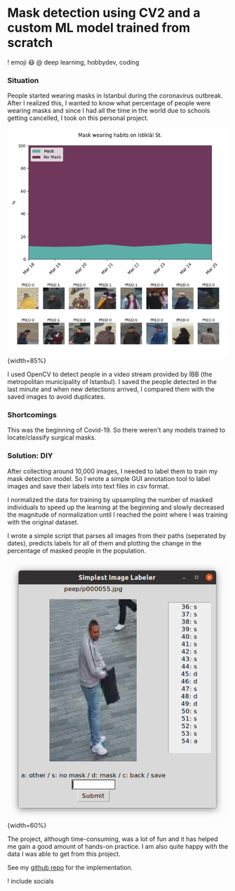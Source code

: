 # Mask detection using CV2 and a custom ML model trained from scratch

! emoji 😷
@ deep learning, hobbydev, coding

### Situation

People started wearing masks in Istanbul during the coronavirus outbreak. After I realized this, I wanted to know what percentage of people were wearing masks and since I had all the time in the world due to schools getting cancelled, I took on this personal project.

![](/static/img/projects/mask_data.png){width=85%}

I used OpenCV to detect people in a video stream provided by İBB (the metropolitan municipality of Istanbul). I saved the people detected in the last minute and when new detections arrived, I compared them with the saved images to avoid duplicates.

### Shortcomings

This was the beginning of Covid-19. So there weren't any models trained to locate/classify surgical masks. 

### Solution: DIY

After collecting around 10,000 images, I needed to label them to train my mask detection model. So I wrote a simple GUI annotation tool to label images and save their labels into text files in csv format.

I normalized the data for training by upsampling the number of masked individuals to speed up the learning at the beginning and slowly decreased the magnitude of normalization until I reached the point where I was training with the original dataset.

I wrote a simple script that parses all images from their paths (seperated by dates), predicts labels for all of them and plotting the change in the percentage of masked people in the population.

![](/static/img/projects/mask_gui.png){width=60%}

The project, although time-consuming, was a lot of fun and it has helped me gain a good amount of hands-on practice. I am also quite happy with the data I was able to get from this project.

See my [github repo](https://github.com/cemreefe/are-you-wearing-your-mask) for the implementation.

! include socials
